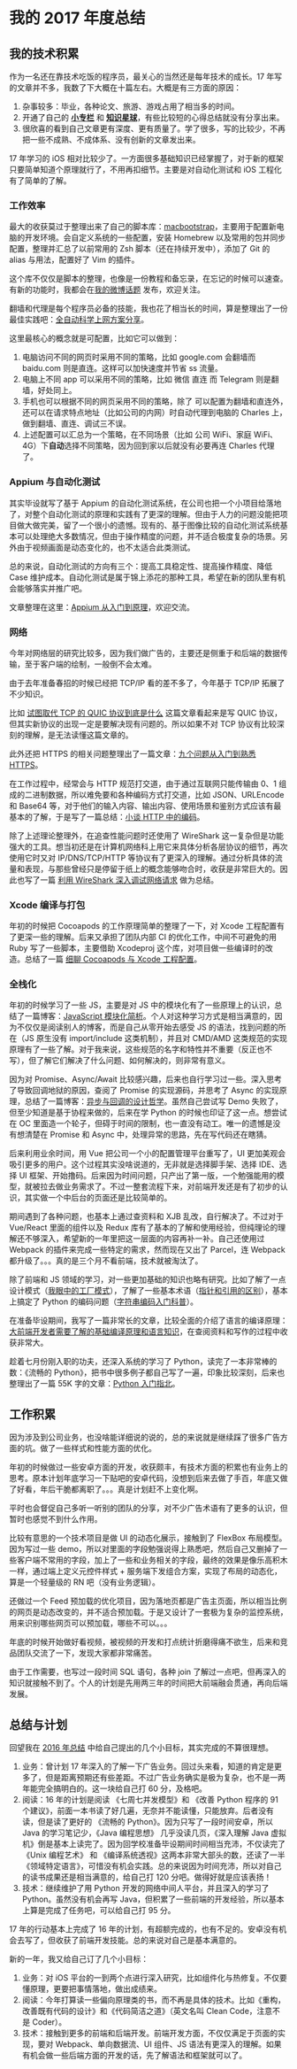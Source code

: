 # 我的 2017 年度总结

## 我的技术积累

作为一名还在靠技术吃饭的程序员，最关心的当然还是每年技术的成长。17 年写的文章并不多，我数了下大概在十篇左右。大概是有三方面的原因：

1. 杂事较多：毕业，各种论文、旅游、游戏占用了相当多的时间。
2. 开通了自己的 **[小专栏](https://xiaozhuanlan.com/bestswifter)** 和 **[知识星球](https://wx.zsxq.com/dweb/#/index/8481441222)**，有些比较短的心得总结就没有分享出来。
3. 很欣喜的看到自己文章更有深度、更有质量了。学了很多，写的比较少，不再把一些不成熟、不成体系、没有创新的文章发出来。

17 年学习的 iOS 相对比较少了。一方面很多基础知识已经掌握了，对于新的框架只要简单知道个原理就行了，不用再扣细节。主要是对自动化测试和 iOS 工程化有了简单的了解。

### 工作效率

最大的收获莫过于整理出来了自己的脚本库：[macbootstrap](https://github.com/bestswifter/macbootstrap)，主要用于配置新电脑的开发环境。会自定义系统的一些配置，安装 Homebrew 以及常用的包并同步配置，整理并汇总了以前常用的 Zsh 脚本（还在持续开发中），添加了 Git 的 alias 与用法，配置好了 Vim 的插件。

这个库不仅仅是脚本的整理，也像是一份教程和备忘录，在忘记的时候可以速查。有新的功能时，我都会在[我的微博话题](https://weibo.com/p/100808c3e3501a6ae1093e3f86879bd2783130/super_index) 发布，欢迎关注。

翻墙和代理是每个程序员必备的技能，我也花了相当长的时间，算是整理出了一份最佳实践吧：[全自动科学上网方案分享](./fq.md)。

这里最核心的概念就是可配置，比如它可以做到：

1. 电脑访问不同的网页时采用不同的策略，比如 google.com 会翻墙而 baidu.com 则是直连。这样可以加快速度并节省 ss 流量。
2. 电脑上不同 app 可以采用不同的策略，比如 微信 直连 而 Telegram 则是翻墙，好处同上。
3. 手机也可以根据不同的网页采用不同的策略，除了 可以配置为翻墙和直连外，还可以在请求特点地址（比如公司的内网）时自动代理到电脑的 Charles 上，做到翻墙、直连、调试三不误。
4. 上述配置可以汇总为一个策略，在不同场景（比如 公司 WiFi、家庭 WiFi、4G）下**自动**选择不同策略，因为回到家以后就没有必要再连 Charles 代理了。

### Appium 与自动化测试

其实毕设就写了基于 Appium 的自动化测试系统，在公司也把一个小项目给落地了，对整个自动化测试的原理和实践有了更深的理解。但由于人力的问题没能把项目做大做完美，留了一个很小的遗憾。现有的、基于图像比较的自动化测试系统基本可以处理绝大多数情况，但由于操作精度的问题，并不适合极度复杂的场景。另外由于视频画面是动态变化的，也不太适合此类测试。

总的来说，自动化测试的方向有三个：提高工具稳定性、提高操作精度、降低 Case 维护成本。自动化测试是属于锦上添花的那种工具，希望在新的团队里有机会能够落实并推广吧。

文章整理在这里：[Appium 从入门到原理](./appium.md)，欢迎交流。

### 网络

今年对网络层的研究比较多，因为我们做广告的，主要还是侧重于和后端的数据传输，至于客户端的绘制，一般倒不会太难。

由于去年准备春招的时候已经把 TCP/IP 看的差不多了，今年基于 TCP/IP 拓展了不少知识。

比如 [试图取代 TCP 的 QUIC 协议到底是什么](./quic.md) 这篇文章看起来是写 QUIC 协议，但其实新协议的出现一定是要解决现有问题的。所以如果不对 TCP  协议有比较深刻的理解，是无法读懂这篇文章的。

此外还把 HTTPS 的相关问题整理出了一篇文章：[九个问题从入门到熟悉HTTPS](./https-9-questions.md)。

在工作过程中，经常会与 HTTP 规范打交道，由于通过互联网只能传输由 0、1 组成的二进制数据，所以难免要和各种编码方式打交道，比如 JSON、URLEncode 和 Base64 等，对于他们的输入内容、输出内容、使用场景和鉴别方式应该有最基本的了解，于是写了一篇总结：[小谈 HTTP 中的编码](./http-encoding.md)。

除了上述理论整理外，在追查性能问题时还使用了 WireShark 这一复杂但是功能强大的工具。想当初还是在计算机网络科上用它来具体分析各层协议的细节，再次使用它时又对 IP/DNS/TCP/HTTP 等协议有了更深入的理解。通过分析具体的流量和表现，与那些曾经只是停留于纸上的概念能够吻合时，收获是非常巨大的。因此也写了一篇 [利用 WireShark 深入调试网络请求](./wireshark.md) 做为总结。

### Xcode 编译与打包

年初的时候把 Cocoapods 的工作原理简单的整理了一下，对 Xcode 工程配置有了更深一些的理解。后来又承担了团队内部 CI 的优化工作，中间不可避免的用 Ruby 写了一些脚本，主要借助 Xcodeproj 这个库，对项目做一些编译时的改造。总结了一篇 [细聊 Cocoapods 与 Xcode 工程配置](./cocoapods-xcode.md)。

### 全栈化

年初的时候学习了一些 JS，主要是对 JS 中的模块化有了一些原理上的认识，总结了一篇博客：[JavaScript 模块化简析](./javascript-modules.md)。个人对这种学习方式是相当满意的，因为不仅仅是阅读别人的博客，而是自己从零开始去感受 JS 的语法，找到问题的所在（JS 原生没有 import/include 这类机制），并且对 CMD/AMD 这类规范的实现原理有了一些了解。对于我来说，这些规范的名字和特性并不重要（反正也不写），但了解它们解决了什么问题、如何解决的，则非常有意义。

因为对 Promise、Async/Await 比较感兴趣，后来也自行学习过一些。深入思考了导致回调地狱的原因，查阅了 Promise 的实现源码，并思考了 Async 的实现原理，总结了一篇博客：[异步与回调的设计哲学](./javascript-async.md)。虽然自己尝试写 Demo 失败了，但至少知道是基于协程来做的，后来在学 Python 的时候也印证了这一点。想尝试在 OC 里面造一个轮子，但碍于时间的限制，也一直没有动工。唯一的遗憾是没有想清楚在 Promise 和 Async 中，处理异常的思路，先在写代码还在瞎猜。

后来利用业余时间，用 Vue 把公司一个小的配置管理平台重写了，UI 更加美观会吸引更多的用户。这个过程其实没啥说道的，无非就是选择脚手架、选择 IDE、选择 UI 框架、开始撸码。后来因为时间问题，只产出了第一版，一个勉强能用的模型，就被拉去做业务需求了。不过一整套流程下来，对前端开发还是有了初步的认识，其实做一个中后台的页面还是比较简单的。

期间遇到了各种问题，也基本上通过查资料和 XJB 乱改，自行解决了。不过对于 Vue/React 里面的组件以及 Redux 库有了基本的了解和使用经验，但纯理论的理解还不够深入，希望新的一年里把这一层面的内容再补一补。自己还使用过 Webpack 的插件来完成一些特定的需求，然而现在又出了 Parcel，连 Webpack 都升级了。。。真的是三个月不看前端，技术就被淘汰了。

除了前端和 JS 领域的学习，对一些更加基础的知识也略有研究。比如了解了一点设计模式（[我眼中的工厂模式](./design-pattern-factory.md)），了解了一些基本术语（[指针和引用的区别](./pointer-and-reference.md)），基本上搞定了 Python 的编码问题（[字符串编码入门科普](./string-encoding.md)）。

在准备毕设期间，我写了一篇非常长的文章，比较全面的介绍了语言的编译原理：[大前端开发者需要了解的基础编译原理和语言知识](./compile-and-language.md)，在查阅资料和写作的过程中收获非常大。

趁着七月份刚入职的功夫，还深入系统的学习了 Python，读完了一本非常棒的数：《流畅的 Python》，把书中很多例子都自己写了一遍，印象比较深刻，后来也整理出了一篇 55K 字的文章：[Python 入门指北](https://xiaozhuanlan.com/topic/1053427869)。

## 工作积累

因为涉及到公司业务，也没啥能详细说的说的，总的来说就是继续踩了很多广告方面的坑。做了一些样式和性能方面的优化。

年初的时候做过一些安卓方面的开发，收获颇丰，有技术方面的积累也有业务上的思考。原本计划年底学习一下贴吧的安卓代码，没想到后来去做了手百，年底又做了好看，年后干脆都离职了。。。真是计划赶不上变化啊。

平时也会督促自己多听一听别的团队的分享，对不少广告术语有了更多的认识，但暂时也感觉不到什么作用。

比较有意思的一个技术项目是做 UI 的动态化展示，接触到了 FlexBox 布局模型。因为写过一些 demo，所以对里面的字段勉强说得上熟悉吧，然后自己又删掉了一些客户端不常用的字段，加上了一些和业务相关的字段，最终的效果是像乐高积木一样，通过端上定义元控件样式 + 服务端下发组合方案，实现了布局的动态化，算是一个轻量级的 RN 吧（没有业务逻辑）。

还做过一个 Feed 预加载的优化项目，因为落地页都是广告主页面，所以相当比例的网页是动态改变的，并不适合预加载。于是又设计了一套极为复杂的监控系统，用来识别哪些网页可以预加载，哪些不可以。。。

年底的时候开始做好看视频，被视频的开发和打点统计折磨得痛不欲生，后来和竞品团队交流了一下，发现大家都非常痛苦。

由于工作需要，也写过一段时间 SQL 语句，各种 join 了解过一点吧，但再深入的知识就接触不到了。个人的计划是先用两三年的时间把大前端融会贯通，再向后端发展。

## 总结与计划

回望我在 [2016 年总结](./2016-conclusion.md) 中给自己提出的几个小目标，其实完成的不算很理想。

1. 业务：曾计划 17 年深入的了解一下广告业务。回过头来看，知道的肯定是更多了，但是距离预期还有些差距。不过广告业务确实是极为复杂，也不是一两年能完全搞明白的。这一块给自己打 60 分，及格吧。
2. 阅读：16 年的计划是阅读 《七周七并发模型》和 《改善 Python 程序的 91 个建议》，前面一本书读了好几遍，无奈并不能读懂，只能放弃。后者没有读，但是读了更好的 《流畅的 Python》。因为只写了一段时间安卓，所以 Java 的学习笔记少，《Java 编程思想》 几乎没读几页，《深入理解 Java 虚拟机》倒是基本上读完了。因为回学校准备毕设期间时间相当充沛，不仅读完了 《Unix 编程艺术》 和 《编译系统透视》这两本非常大部头的数，还读了一半《领域特定语言》，可惜没有机会实践。总的来说因为时间充沛，所以对自己的读书成果还是相当满意的，给自己打 120 分吧。做得好就是应该表扬！
3. 技术：继续维护了用 Python 开发的网络中间人平台，并且深入的学习了 Python。虽然没有机会再写 Java，但积累了一些前端的开发经验，所以基本上算是完成了任务吧，可以给自己打 95 分。

17 年的行动基本上完成了 16 年的计划，有超额完成的，也有不足的。安卓没有机会去写了，但收获了前端开发技能。总的来说对自己是基本满意的。

新的一年，我又给自己订了几个小目标：

1. 业务：对 iOS 平台的一到两个点进行深入研究，比如组件化与热修复。不仅要懂原理，更要把事情落地，做出成绩来。
2. 阅读：今年打算读一些偏向原理类的书，而不再是具体的技术。比如《重构，改善既有代码的设计》和《代码简洁之道》（英文名叫 Clean Code，注意不是 Coder）。
3. 技术：接触到更多的前端和后端开发。前端开发方面，不仅仅满足于页面的实现，要对 Webpack、单向数据流、UI 组件、JS 语法有更深入的理解。如果有机会做一些后端方面的开发的话，先了解语法和框架就可以了。
